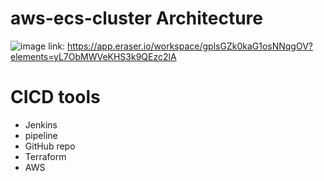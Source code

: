 # aws-ecs-cluster Architecture

![image](https://github.com/user-attachments/assets/06efa5e7-12e3-4257-b7c4-00326df13846)
link: https://app.eraser.io/workspace/gplsGZk0kaG1osNNqgOV?elements=yL7ObMWVeKHS3k9QEzc2lA
# CICD tools
* Jenkins
* pipeline
* GitHub repo
* Terraform
* AWS
